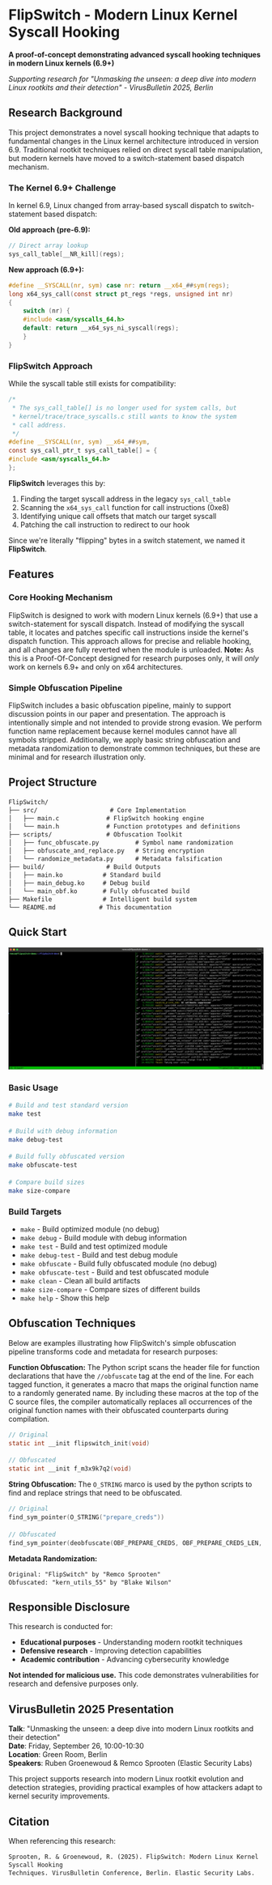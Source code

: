 # FlipSwitch - Modern Linux Kernel Syscall Hooking

**A proof-of-concept demonstrating advanced syscall hooking techniques in modern Linux kernels (6.9+)**

*Supporting research for "Unmasking the unseen: a deep dive into modern Linux rootkits and their detection" - VirusBulletin 2025, Berlin*

## Research Background

This project demonstrates a novel syscall hooking technique that adapts to fundamental changes in the Linux kernel architecture introduced in version 6.9. Traditional rootkit techniques relied on direct syscall table manipulation, but modern kernels have moved to a switch-statement based dispatch mechanism.

### The Kernel 6.9+ Challenge

In kernel 6.9, Linux changed from array-based syscall dispatch to switch-statement based dispatch:

**Old approach (pre-6.9):**
```c
// Direct array lookup
sys_call_table[__NR_kill](regs);
```

**New approach (6.9+):**
```c
#define __SYSCALL(nr, sym) case nr: return __x64_##sym(regs);
long x64_sys_call(const struct pt_regs *regs, unsigned int nr)
{
    switch (nr) {
    #include <asm/syscalls_64.h>
    default: return __x64_sys_ni_syscall(regs);
    }
}
```

### FlipSwitch Approach

While the syscall table still exists for compatibility:
```c
/*
 * The sys_call_table[] is no longer used for system calls, but
 * kernel/trace/trace_syscalls.c still wants to know the system
 * call address.
 */
#define __SYSCALL(nr, sym) __x64_##sym,
const sys_call_ptr_t sys_call_table[] = {
#include <asm/syscalls_64.h>
};
```

**FlipSwitch** leverages this by:
1. Finding the target syscall address in the legacy `sys_call_table`
2. Scanning the `x64_sys_call` function for call instructions (0xe8)
3. Identifying unique call offsets that match our target syscall
4. Patching the call instruction to redirect to our hook

Since we're literally "flipping" bytes in a switch statement, we named it **FlipSwitch**.

## Features

### Core Hooking Mechanism

FlipSwitch is designed to work with modern Linux kernels (6.9+) that use a switch-statement for syscall dispatch. Instead of modifying the syscall table, it locates and patches specific call instructions inside the kernel's dispatch function. This approach allows for precise and reliable hooking, and all changes are fully reverted when the module is unloaded.
**Note:** As this is a Proof-Of-Concept designed for research purposes only, it will _only_ work on kernels 6.9+ and only on x64 architectures.

### Simple Obfuscation Pipeline

FlipSwitch includes a basic obfuscation pipeline, mainly to support discussion points in our paper and presentation. The approach is intentionally simple and not intended to provide strong evasion. We perform function name replacement because kernel modules cannot have all symbols stripped. Additionally, we apply basic string obfuscation and metadata randomization to demonstrate common techniques, but these are minimal and for research illustration only.


## Project Structure

```
FlipSwitch/
├── src/                    # Core Implementation
│   ├── main.c             # FlipSwitch hooking engine
│   └── main.h             # Function prototypes and definitions
├── scripts/               # Obfuscation Toolkit
│   ├── func_obfuscate.py          # Symbol name randomization
│   ├── obfuscate_and_replace.py   # String encryption
│   └── randomize_metadata.py      # Metadata falsification
├── build/                 # Build Outputs
│   ├── main.ko           # Standard build
│   ├── main_debug.ko     # Debug build
│   └── main_obf.ko       # Fully obfuscated build
├── Makefile              # Intelligent build system
└── README.md            # This documentation
```

## Quick Start

![FlipSwitch Demo](assets/flipswitch-demo.gif)

### Basic Usage
```bash
# Build and test standard version
make test

# Build with debug information
make debug-test

# Build fully obfuscated version
make obfuscate-test

# Compare build sizes
make size-compare
```

### Build Targets
- `make` - Build optimized module (no debug)
- `make debug` - Build module with debug information
- `make test` - Build and test optimized module
- `make debug-test` - Build and test debug module
- `make obfuscate` - Build fully obfuscated module (no debug)
- `make obfuscate-test` - Build and test obfuscated module
- `make clean` - Clean all build artifacts
- `make size-compare` - Compare sizes of different builds
- `make help` - Show this help


## Obfuscation Techniques

Below are examples illustrating how FlipSwitch's simple obfuscation pipeline transforms code and metadata for research purposes:

**Function Obfuscation:**
The Python script scans the header file for function declarations that have the `//obfuscate` tag at the end of the line. For each tagged function, it generates a macro that maps the original function name to a randomly generated name. By including these macros at the top of the C source files, the compiler automatically replaces all occurrences of the original function names with their obfuscated counterparts during compilation.

```c
// Original
static int __init flipswitch_init(void)

// Obfuscated
static int __init f_m3x9k7q2(void)
```

**String Obfuscation:**
The `O_STRING` marco is used by the python scripts to find and replace strings that need to be obfuscated.
```c
// Original
find_sym_pointer(O_STRING("prepare_creds"))

// Obfuscated
find_sym_pointer(deobfuscate(OBF_PREPARE_CREDS, OBF_PREPARE_CREDS_LEN, OBF_PREPARE_CREDS_KEY))
```

**Metadata Randomization:**
```
Original: "FlipSwitch" by "Remco Sprooten"
Obfuscated: "kern_utils_55" by "Blake Wilson"
```
##  Responsible Disclosure

This research is conducted for:
- **Educational purposes** - Understanding modern rootkit techniques
- **Defensive research** - Improving detection capabilities  
- **Academic contribution** - Advancing cybersecurity knowledge

**Not intended for malicious use.** This code demonstrates vulnerabilities for research and defensive purposes only.

##  VirusBulletin 2025 Presentation

**Talk**: "Unmasking the unseen: a deep dive into modern Linux rootkits and their detection"  
**Date**: Friday, September 26, 10:00-10:30  
**Location**: Green Room, Berlin  
**Speakers**: Ruben Groenewoud & Remco Sprooten (Elastic Security Labs)

This project supports research into modern Linux rootkit evolution and detection strategies, providing practical examples of how attackers adapt to kernel security improvements.

## Citation

When referencing this research:

```
Sprooten, R. & Groenewoud, R. (2025). FlipSwitch: Modern Linux Kernel Syscall Hooking 
Techniques. VirusBulletin Conference, Berlin. Elastic Security Labs.
```
